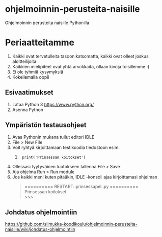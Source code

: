 # ohjelmoinnin-perusteita-naisille
Ohjelmoinnin perusteita naisille Pythonilla

# Periaatteitamme
1. Kaikki ovat tervetulleita tasoon katsomatta, kaikki ovat olleet joskus aloitteilijoita
1. Kaikkien mielipiteet ovat yhtä arvokkaita, ollaan kivoja toisillemme :)
1. Ei ole tyhmiä kysymyksiä
1. Kokeilemalla oppii

## Esivaatimukset

1. Lataa Python 3 https://www.python.org/ 
1. Asenna Python

## Ympäristön testausohjeet

1. Avaa Pythonin mukana tullut editori IDLE 
1. File > New File 
1. Voit ryhtyä kirjoittamaan testikoodia tiedostoon esim.       
    1.      print('Prinsessan koitokset') 
1. Ollessasi tyytyväinen tuotokseen tallenna File > Save 
1. Aja ohjelma Run > Run module 
1. Jos kaikki meni kuten pitääkin, IDLE -konsoli ajaa kirjoittamasi ohjelman      
      >  ========== RESTART: prinsessapeli.py ==========         
      >  Prinsessan koitokset          
         >>>          

## Johdatus ohjelmointiin 
https://github.com/silmukka-koodikoulu/ohjelmoinnin-perusteita-naisille/wiki/johdatus-ohjelmointiin
